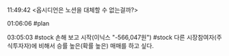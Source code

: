 11:49:42
<옵시디언은 노션을 대체할 수 없는걸까?>

01:06:06
#plan

03:05:03
#stock 손해 보고 시작(이닉스 "-566,047원")
#stock 다른 시장참여자(주식투자자)에 비해서 승률 높은(확률 높은) 매매를 하고 싶다.
